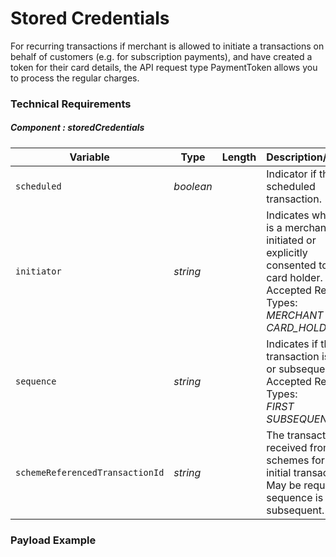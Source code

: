 # Stored Credentials

For recurring transactions if merchant is allowed to initiate a transactions on behalf of customers (e.g. for subscription payments), and have created a token for their card details, the API request type PaymentToken allows you to process the regular charges. 

### Technical Requirements

##### Component : storedCredentials

| Variable | Type | Length | Description/Values |
| -------- | -- | ------------ | ------------------ |
| `scheduled` | *boolean* |  | Indicator if this is a scheduled transaction. |
| `initiator` | *string* |  | Indicates whether it is a merchant-initiated or explicitly consented to by card holder.</br>Accepted Request Types:</br>*MERCHANT*</br>*CARD_HOLDER* |
| `sequence` | *string* |  | Indicates if the transaction is first or subsequent.</br>Accepted Request Types:</br>*FIRST*</br>*SUBSEQUENT* |
| `schemeReferencedTransactionId` | *string* |  | The transaction ID received from schemes for the initial transaction. May be required if sequence is subsequent. |

### Payload Example